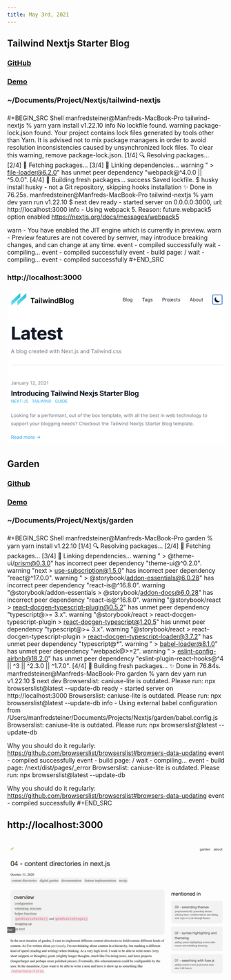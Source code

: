 ```yaml
---
title: May 3rd, 2021
---
```


## Tailwind Nextjs Starter Blog
### [GitHub](https://github.com/timlrx/tailwind-nextjs-starter-blog)
### [Demo](https://tailwind-nextjs-starter-blog.vercel.app/)
### ~/Documents/Project/Nextjs/tailwind-nextjs
### 
#+BEGIN_SRC Shell
manfredsteiner@Manfreds-MacBook-Pro tailwind-nextjs % yarn
yarn install v1.22.10
info No lockfile found.
warning package-lock.json found. Your project contains lock files generated by tools other than Yarn. It is advised not to mix package managers in order to avoid resolution inconsistencies caused by unsynchronized lock files. To clear this warning, remove package-lock.json.
[1/4] 🔍  Resolving packages...
[2/4] 🚚  Fetching packages...
[3/4] 🔗  Linking dependencies...
warning " > file-loader@6.2.0" has unmet peer dependency "webpack@^4.0.0 || ^5.0.0".
[4/4] 🔨  Building fresh packages...
success Saved lockfile.
$ husky install
husky - not a Git repository, skipping hooks installation
✨  Done in 76.25s.
manfredsteiner@Manfreds-MacBook-Pro tailwind-nextjs % yarn dev
yarn run v1.22.10
$ next dev
ready - started server on 0.0.0.0:3000, url: http://localhost:3000
info  - Using webpack 5. Reason: future.webpack5 option enabled https://nextjs.org/docs/messages/webpack5

warn - You have enabled the JIT engine which is currently in preview.
warn - Preview features are not covered by semver, may introduce breaking changes, and can change at any time.
event - compiled successfully
wait  - compiling...
event - compiled successfully
event - build page: /
wait  - compiling...
event - compiled successfully
#+END_SRC
### http://localhost:3000
### ![image.png](../assets/image_1620073029012_0.png)
## Garden
### [Github](https://github.com/inadeqtfuturs/garden)
### [Demo](https://digital-garden.dev/)
### ~/Documents/Project/Nextjs/garden
###
#+BEGIN_SRC Shell
manfredsteiner@Manfreds-MacBook-Pro garden % yarn
yarn install v1.22.10
[1/4] 🔍  Resolving packages...
[2/4] 🚚  Fetching packages...
[3/4] 🔗  Linking dependencies...
warning " > @theme-ui/prism@0.3.0" has incorrect peer dependency "theme-ui@^0.2.0".
warning "next > use-subscription@1.5.0" has incorrect peer dependency "react@^17.0.0".
warning " > @storybook/addon-essentials@6.0.28" has incorrect peer dependency "react-is@^16.8.0".
warning "@storybook/addon-essentials > @storybook/addon-docs@6.0.28" has incorrect peer dependency "react-is@^16.8.0".
warning "@storybook/react > react-docgen-typescript-plugin@0.5.2" has unmet peer dependency "typescript@>= 3.x".
warning "@storybook/react > react-docgen-typescript-plugin > react-docgen-typescript@1.20.5" has unmet peer dependency "typescript@>= 3.x".
warning "@storybook/react > react-docgen-typescript-plugin > react-docgen-typescript-loader@3.7.2" has unmet peer dependency "typescript@*".
warning " > babel-loader@8.1.0" has unmet peer dependency "webpack@>=2".
warning " > eslint-config-airbnb@18.2.0" has unmet peer dependency "eslint-plugin-react-hooks@^4 || ^3 || ^2.3.0 || ^1.7.0".
[4/4] 🔨  Building fresh packages...
✨  Done in 76.84s.
manfredsteiner@Manfreds-MacBook-Pro garden % yarn dev
yarn run v1.22.10
$ next dev
Browserslist: caniuse-lite is outdated. Please run:
npx browserslist@latest --update-db
ready - started server on http://localhost:3000
Browserslist: caniuse-lite is outdated. Please run:
npx browserslist@latest --update-db
info  - Using external babel configuration from /Users/manfredsteiner/Documents/Projects/Nextjs/garden/babel.config.js
Browserslist: caniuse-lite is outdated. Please run:
npx browserslist@latest --update-db

Why you should do it regularly:
https://github.com/browserslist/browserslist#browsers-data-updating
event - compiled successfully
event - build page: /
wait  - compiling...
event - build page: /next/dist/pages/_error
Browserslist: caniuse-lite is outdated. Please run:
npx browserslist@latest --update-db

Why you should do it regularly:
https://github.com/browserslist/browserslist#browsers-data-updating
event - compiled successfully
#+END_SRC
## http://localhost:3000
## ![image.png](../assets/image_1620078383734_0.png)
